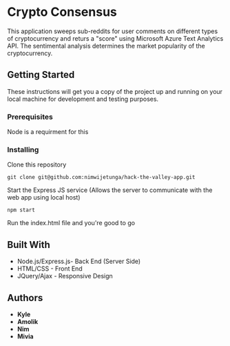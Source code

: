 # Crypto Consensus

This application sweeps sub-reddits for user comments on different types of cryptocurrency and returs a "score" using Microsoft Azure Text Analytics API. The sentimental analysis determines the market popularity of the cryptocurrency.

## Getting Started

These instructions will get you a copy of the project up and running on your local machine for development and testing purposes.

### Prerequisites

Node is a requirment for this

### Installing

Clone this repository

```
git clone git@github.com:nimwijetunga/hack-the-valley-app.git
```

Start the Express JS service (Allows the server to communicate with the web app using local host)

```
npm start
```

Run the index.html file and you're good to go

## Built With

* Node.js/Express.js- Back End (Server Side)
* HTML/CSS - Front End
* JQuery/Ajax - Responsive Design

## Authors

* **Kyle** 
* **Amolik**
* **Nim**
* **Mivia** 
